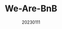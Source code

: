 ---
title: "We-Are-BnB"
team: "Aparajita Prasad | Souvik Das | Prathamesh Sawant | Prince R"
tags: VR Quest Unity

video_provider: "youtube"
video_id:

header:
    teaser: /assets/img/projects/2023/course_project_7.jpg

overview: Add a short description of your project here. Here, you can mention the type of application or game you have created. You may also mention the objectives of your project and the intent behind the concept. You can add specific details about the outcome, such as what the user will experience, in what medium and using what devices.


project-link:

active: "yes"
type: "course"
year: "2023"
date: 20230111

---